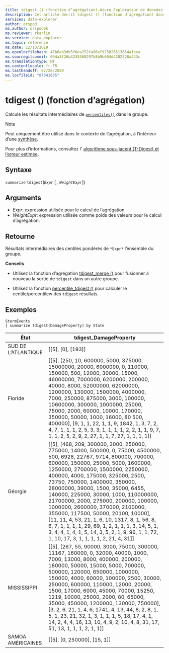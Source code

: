 ```yaml
---
title: tdigest () (fonction d’agrégation)-Azure Explorateur de données
description: Cet article décrit tdigest () (fonction d’agrégation) dans Azure Explorateur de données.
services: data-explorer
author: orspod
ms.author: orspodek
ms.reviewer: rkarlin
ms.service: data-explorer
ms.topic: reference
ms.date: 12/10/2019
ms.openlocfilehash: 47b6ab3db5f0ea252fa86ef925026613654afeea
ms.sourcegitcommit: 09da3f26b4235368297b8b9b604d4282228a443c
ms.translationtype: MT
ms.contentlocale: fr-FR
ms.lasthandoff: 07/28/2020
ms.locfileid: "87341635"
---
```

# <a name="tdigest-aggregation-function"></a>tdigest () (fonction d’agrégation)

Calcule les résultats intermédiaires de [`percentiles()`](percentiles-aggfunction.md) dans le groupe.

> [!NOTE]
> Peut uniquement être utilisé dans le contexte de l’agrégation, à l’intérieur d’une [synthèse](summarizeoperator.md).

Pour plus d’informations, consultez l' [algorithme sous-jacent (T-Digest) et l’erreur estimée](percentiles-aggfunction.md#estimation-error-in-percentiles).

## <a name="syntax"></a>Syntaxe

`summarize` `tdigest`(*`Expr`* [`,` *`WeightExpr`*])

## <a name="arguments"></a>Arguments

* *Expr*: expression utilisée pour le calcul de l’agrégation.
* *WeightExpr*: expression utilisée comme poids des valeurs pour le calcul d’agrégation.

    
## <a name="returns"></a>Retourne

Résultats intermédiaires des centiles pondérés de `*Expr*` l’ensemble du groupe.
 
 
**Conseils**

* Utilisez la fonction d’agrégation [tdigest_merge ()](tdigest-merge-aggfunction.md) pour fusionner à nouveau la sortie de `tdigest` dans un autre groupe.

* Utilisez la fonction [percentile_tdigest ()](percentile-tdigestfunction.md) pour calculer le centile/percentilew des `tdigest` résultats.

## <a name="examples"></a>Exemples

<!-- csl: https://help.kusto.windows.net:443/Samples -->
```kusto
StormEvents
| summarize tdigest(DamageProperty) by State
```

|État|tdigest_DamageProperty|
|---|---|
|SUD DE L’ATLANTIQUE|[[5], [0], [193]]|
|Floride|[[5], [250, 10, 600000, 5000, 375000, 15000000, 20000, 6000000, 0, 110000, 150000, 500, 12000, 30000, 15000, 46000000, 7000000, 6200000, 200000, 40000, 8000, 52000000, 62000000, 1200000, 130000, 1500000, 4000000, 7000, 250000, 875000, 3000, 100000, 10600000, 300000, 1000000, 25000, 75000, 2000, 60000, 10000, 170000, 350000, 50000, 1000, 16000, 80 500, 400000], [9, 1, 1, 22, 1, 1, 9, 1842, 1, 3, 7, 2, 4, 7, 1, 1, 1, 2, 5, 3, 3, 1, 1, 1, 1, 2, 2, 1, 1, 9, 7, 1, 1, 2, 5, 2, 9, 2, 27, 1, 1, 7, 27, 1, 1, 1, 1]]|
|Géorgie|[[5], [468, 209, 300000, 3000, 250000, 775000, 14000, 500000, 0, 75000, 4500000, 500, 6928, 22767, 9714, 800000, 700000, 600000, 150000, 25000, 5000, 1600000, 1250000, 2700000, 1500000, 2250000, 400000, 4000, 175000, 325000, 2500, 73750, 750000, 1400000, 350000, 28000000, 39000, 1500, 35000, 6455, 140000, 225000, 30000, 1000, 110000000, 21700000, 2000, 275000, 200000, 100000, 1000000, 2600000, 370000, 2100000, 355000, 117500, 50000, 20100, 10000], [11, 11, 4, 53, 21, 1, 6, 10, 1317, 8, 1, 56, 8, 6, 7, 1, 1, 1, 1, 29, 69, 1, 2, 1, 1, 1, 3, 14, 5, 1, 3, 4, 4, 1, 4, 1, 5, 14, 3, 5, 2, 1, 9, 96, 1, 1, 72, 1, 10, 17, 3, 1, 1, 1, 1, 2, 21, 4, 31]]|
|MISSISSIPPI|[[5], [267, 55, 90000, 3000, 75000, 300000, 11167, 160000, 0, 32000, 40000, 1000, 7000, 13000, 8000, 400000, 200000, 180000, 50000, 15000, 5000, 700000, 500000, 120000, 650000, 1000000, 150000, 4000, 60000, 100000, 2500, 30000, 250000, 600000, 110000, 12000, 20000, 1500, 17000, 6000, 45000, 70000, 15250, 1219, 10000, 25000, 2000, 80, 65000, 35000, 450000, 1200000, 130000, 750000], [3, 2, 6, 21, 1, 4, 6, 1741, 4, 13, 44, 8, 2, 8, 1, 5, 1, 23, 21, 32, 1, 3, 1, 1, 1, 5, 18, 17, 4, 1, 14, 2, 4, 4, 16, 13, 10, 4, 9, 2, 10, 4, 8, 31, 17, 51, 13, 1, 1, 1, 2, 1, 1]]|
|SAMOA AMÉRICAINES|[[5], [0, 250000], [15, 1]]|
